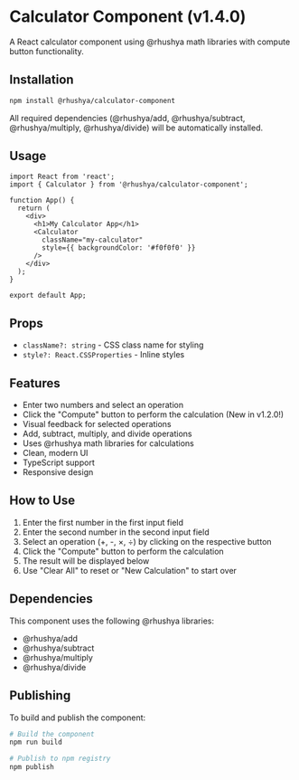 # Calculator Component (v1.4.0)

A React calculator component using @rhushya math libraries with compute button functionality.

## Installation

```bash
npm install @rhushya/calculator-component
```

All required dependencies (@rhushya/add, @rhushya/subtract, @rhushya/multiply, @rhushya/divide) will be automatically installed.

## Usage

```tsx
import React from 'react';
import { Calculator } from '@rhushya/calculator-component';

function App() {
  return (
    <div>
      <h1>My Calculator App</h1>
      <Calculator 
        className="my-calculator"
        style={{ backgroundColor: '#f0f0f0' }}
      />
    </div>
  );
}

export default App;
```

## Props

- `className?: string` - CSS class name for styling
- `style?: React.CSSProperties` - Inline styles

## Features

- Enter two numbers and select an operation
- Click the "Compute" button to perform the calculation (New in v1.2.0!)
- Visual feedback for selected operations
- Add, subtract, multiply, and divide operations
- Uses @rhushya math libraries for calculations
- Clean, modern UI
- TypeScript support
- Responsive design

## How to Use

1. Enter the first number in the first input field
2. Enter the second number in the second input field
3. Select an operation (+, -, ×, ÷) by clicking on the respective button
4. Click the "Compute" button to perform the calculation
5. The result will be displayed below
6. Use "Clear All" to reset or "New Calculation" to start over

## Dependencies

This component uses the following @rhushya libraries:
- @rhushya/add
- @rhushya/subtract
- @rhushya/multiply
- @rhushya/divide

## Publishing

To build and publish the component:

```bash
# Build the component
npm run build

# Publish to npm registry
npm publish
```
